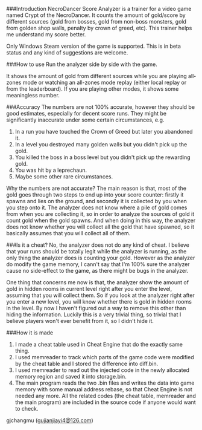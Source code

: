 ###Introduction
NecroDancer Score Analyzer is a trainer for a video game named Crypt of the NecroDancer. It counts the amount of gold/score by different sources (gold from bosses, gold from non-boss monsters, gold from golden shop walls, penalty by crown of greed, etc). This trainer helps me understand my score better.

Only Windows Steam version of the game is supported. This is in beta status and any kind of suggestions are welcome. 

###How to use
Run the analyzer side by side with the game. 

It shows the amount of gold from different sources while you are playing all-zones mode or watching an all-zones mode replay (either local replay or from the leaderboard). If you are playing other modes, it shows some meaningless number.

###Accuracy
The numbers are not 100% accurate, however they should be good estimates, especially for decent score runs. They might be significantly inaccurate under some certain circumstances, e.g.

1. In a run you have touched the Crown of Greed but later you abandoned it.
2. In a level you destroyed many golden walls but you didn't pick up the gold.
3. You killed the boss in a boss level but you didn't pick up the rewarding gold.
4. You was hit by a leprechaun.
5. Maybe some other rare circumstances.

Why the numbers are not accurate? The main reason is that, most of the gold goes through two steps to end up into your score counter: firstly it spawns and lies on the ground, and secondly it is collected by you when you step onto it. The analyzer does not know where a pile of gold comes from when you are collecting it, so in order to analyze the sources of gold it count gold when the gold spawns. And when doing in this way, the analyzer does not know whether you will collect all the gold that have spawned, so it basically assumes that you will collect all of them. 

###Is it a cheat?
No, the analyzer does not do any kind of cheat. I believe that your runs should be totally legit while the analyzer is running, as the only thing the analyzer does is counting your gold. However as the analyzer do modify the game memory, I cann't say that I'm 100% sure the analyzer cause no side-effect to the game, as there might be bugs in the analyzer.

One thing that concerns me now is that, the analyzer show the amount of gold in hidden rooms in current level right after you enter the level, assuming that you will collect them. So if you look at the analyzer right after you enter a new level, you will know whether there is gold in hidden rooms in the level. By now I haven't figured out a way to remove this other than hiding the information. Luckily this is a very trivial thing, so trivial that I believe players won't ever benefit from it, so I didn't hide it.

###How it is made
1. I made a cheat table used in Cheat Engine that do the exactly same thing.
2. I used memreader to track which parts of the game code were modified by the cheat table and I stored the difference into diff.bin. 
3. I used memreader to read out the injected code in the newly allocated memory region and saved it into storage.bin.
4. The main program reads the two .bin files and writes the data into game memory with some manual address rebase, so that Cheat Engine is not needed any more.
All the related codes (the cheat table, memreader and the main program) are included in the source code if anyone would want to check.

gjchangmu (gujianjiayi4@126.com)